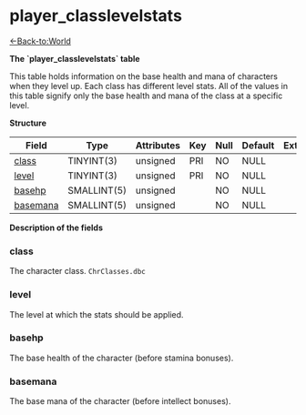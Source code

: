 # player\_classlevelstats

[<-Back-to:World](database-world.md)

**The \`player\_classlevelstats\` table**

This table holds information on the base health and mana of characters when they level up. Each class has different level stats. All of the values in this table signify only the base health and mana of the class at a specific level.

**Structure**

| Field         | Type        | Attributes | Key | Null | Default | Extra | Comment |
|---------------|-------------|------------|-----|------|---------|-------|---------|
| [class][1]    | TINYINT(3)  | unsigned   | PRI | NO   | NULL    |       |         |
| [level][2]    | TINYINT(3)  | unsigned   | PRI | NO   | NULL    |       |         |
| [basehp][3]   | SMALLINT(5) | unsigned   |     | NO   | NULL    |       |         |
| [basemana][4] | SMALLINT(5) | unsigned   |     | NO   | NULL    |       |         |

[1]: #class
[2]: #level
[3]: #basehp
[4]: #basemana

**Description of the fields**

### class

The character class. `ChrClasses.dbc`

### level

The level at which the stats should be applied.

### basehp

The base health of the character (before stamina bonuses).

### basemana

The base mana of the character (before intellect bonuses).

